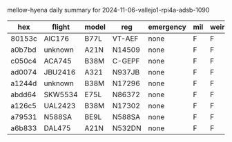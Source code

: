 mellow-hyena daily summary for 2024-11-06-vallejo1-rpi4a-adsb-1090

|hex|flight|model|reg|emergency|mil|weirdo|
|--|--|--|--|--|--|--|
|80153c|AIC176|B77L|VT-AEF|none|F|F|
|a0b7bd|unknown|A21N|N14509|none|F|F|
|c050c4|ACA745|B38M|C-GEPF|none|F|F|
|ad0074|JBU2416|A321|N937JB|none|F|F|
|a1244d|unknown|B38M|N17296|none|F|F|
|abdd64|SKW5534|E75L|N86372|none|F|F|
|a126c5|UAL2423|B38M|N17302|none|F|F|
|a79531|N588SA|BE9L|N588SA|none|F|F|
|a6b833|DAL475|A21N|N532DN|none|F|F|
